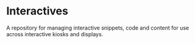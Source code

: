 # Interactives
A repository for managing interactive snippets, code and content for use across interactive kiosks and displays.
